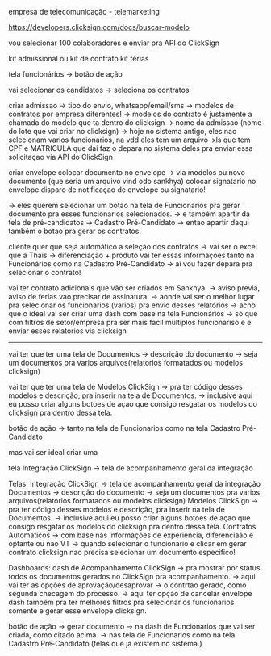 empresa de telecomunicação - telemarketing

https://developers.clicksign.com/docs/buscar-modelo

vou selecionar 100 colaboradores e enviar pra API do ClickSign


kit admissional ou kit de contrato
kit férias

tela funcionários -> botão de ação

vai selecionar os candidatos -> seleciona os contratos


criar admissao
	-> tipo do envio, whatsapp/email/sms
	-> modelos de contratos por empresa diferentes!
		-> modelos do contrato é justamente a chamada do modelo que ta dentro do clicksign
	-> nome da admissao (nome do lote que vai criar no clicksign)
	-> hoje no sistema antigo, eles nao selecionam varios funcionarios, na vdd eles tem um arquivo .xls que tem CPF e MATRICULA que dai faz o depara no sistema deles pra enviar essa solicitaçao via API do ClickSign


criar envelope
colocar documento no envelope -> via modelos ou novo documento (que seria um arquivo vind odo sankhya)
colocar signatario no envelope
disparo de notificaçao de envelope ou signatario!


-> eles querem selecionar um botao na tela de Funcionarios pra gerar documento pra esses funcionarios selecionados.
-> e também apartir da tela de pré-candidatos -> Cadastro Pré-Candidato
	-> entao apartir daqui também o botao pra gerar os contratos.


cliente quer que seja automático a seleção dos contratos
	-> vai ser o excel que a Thais -> diferenciação + produto vai ter essas informações tanto na Funcionários como na Cadastro Pré-Candidato -> ai vou fazer depara pra selecionar o contrato!


vai ter contrato adicionais que vão ser criados em Sankhya. -> aviso previa, aviso de ferias vao precisar de assinatura.
-> aonde vai ser o melhor lugar pra selecionar os funcionarios (varios) pra envio desses relatorios
	-> acho que o ideal vai ser criar uma dash com base na tela Funcionários -> só que com filtros de setor/empresa pra ser mais facil multiplos funcionariso e e enviar esses relatorios via clicksign


---
vai ter que ter uma tela de Documentos
	-> descrição do documento
	-> seja um documentos pra varios arquivos(relatorios formatados ou modelos clicksign)

vai ter que ter uma tela de Modelos ClickSign -> pra ter código desses modelos e descrição, pra inserir na tela de Documentos. 
	-> inclusive aqui eu posso criar alguns botoes de açao que consigo resgatar os modelos do clicksign pra dentro dessa tela.

botão de ação -> tanto na tela de Funcionarios como na tela Cadastro Pré-Candidato

mas vai ser ideal criar uma 

tela Integração ClickSign -> tela de acompanhamento geral da integração


Telas:
Integração ClickSign -> tela de acompanhamento geral da integração
Documentos
	-> descrição do documento
	-> seja um documentos pra varios arquivos(relatorios formatados ou modelos clicksign)
Modelos ClickSign -> pra ter código desses modelos e descrição, pra inserir na tela de Documentos. 
	-> inclusive aqui eu posso criar alguns botoes de açao que consigo resgatar os modelos do clicksign pra dentro dessa tela.
Contratos Automaticos -> com base nas informações de experiencia, diferenciaão e optante ou nao VT -> quando selecionar o funcionario e clicar em gerar contrato clicksign nao precisa selecionar um documento especifico!

Dashboards:
dash de Acompanhamento ClickSign -> pra mostrar por status todos os documentos gerados no ClickSign pra acompanhamento.
	-> aqui vai ter as opções de aprovação/desaprovar -> o contrtao gerado, como segunda checagem do processo.
	-> aqui ter opção de cancelar envelope
dash também pra ter melhores filtros pra selecionar os funcionarios somente e gerar esse envelope clicksign. 


botão de ação -> gerar documento
-> na dash de Funcionarios que vai ser criada, como citado acima.
-> nas tela de Funcionarios como na tela Cadastro Pré-Candidato (telas que ja existem no sistema.)



